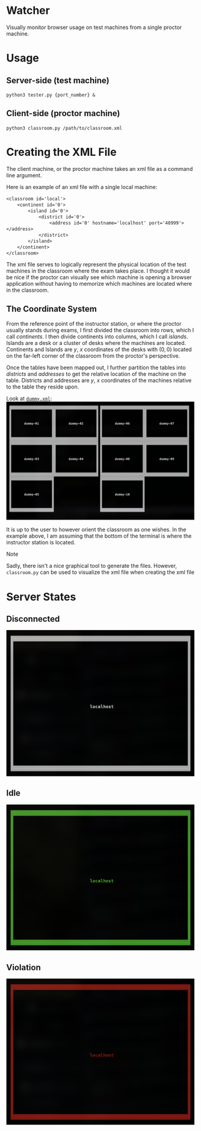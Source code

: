 Watcher
=======

Visually monitor browser usage on test machines from a single proctor machine.

Usage
=====

Server-side (test machine)
--------------------------

```
python3 tester.py {port_number} & 
```

Client-side (proctor machine)
-----------------------------

```
python3 classroom.py /path/to/classroom.xml
```

Creating the XML File
=====================

The client machine, or the proctor machine takes an xml file as a command line argument.

Here is an example of an xml file with a single local machine:
```
<classroom id='local'> 
    <continent id='0'>
        <island id='0'>
            <district id='0'> 
                <address id='0' hostname='localhost' port='48999'></address>
            </district> 
        </island>
	</continent>
</classroom> 
```

The xml file serves to logically represent the physical location of the test machines 
in the classroom where the exam takes place. I thought it would be nice if the proctor
can visually see which machine is opening a browser application without having to memorize
which machines are located where in the classroom.

The Coordinate System
---------------------

From the reference point of the instructor station, or where the proctor usually stands 
during exams, I first divided the classroom into rows, which I call *continents*. I then
divide continents into columns, which I call *islands*. Islands are a desk or a cluster of 
desks where the machines are located. Continents and Islands are $y$, $x$ coordinates of 
the desks with $(0,0)$ located on the far-left corner of the classroom from the proctor's
perspective.   

Once the tables have been mapped out, I further partition the tables into *districts* and 
*addresses* to get the relative location of the machine on the table. Districts and addresses
are $y$, $x$ coordinates of the machines relative to the table they reside upon. 

Look at [`dummy.xml`](dummy.xml): 
<img src="img/dummy_example.png" width=500>

It is up to the user to however orient the classroom as one wishes. In the example above, 
I am assuming that the bottom of the terminal is where the instructor station is located.

> [!Note]
> Sadly, there isn't a nice graphical tool to generate the files. However, `classroom.py` can 
> be used to visualize the xml file when creating the xml file 

Server States 
=============

Disconnected
------------

<img src="img/disconnected.png" width=500>

Idle
----

<img src="img/idle.png" width=500>

Violation
---------

<img src="img/violation.png" width=500>
